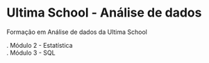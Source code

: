# Ultima School - Análise de dados
Formação em Análise de dados da Ultima School

. Módulo 2 - Estatística <br>
. Módulo 3 - SQL
